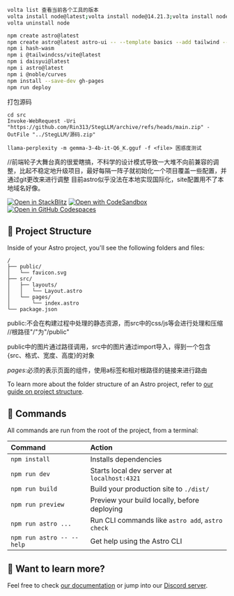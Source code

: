 ```sh
volta list 查看当前各个工具的版本
volta install node@latest;volta install node@14.21.3;volta install node@v18.20.8 用于切换版本
volta uninstall node
```
```sh
npm create astro@latest
npm create astro@latest astro-ui -- --template basics --add tailwind --install --git
npm i hash-wasm
npm i @tailwindcss/vite@latest
npm i daisyui@latest
npm i astro@latest
npm i @noble/curves
npm install --save-dev gh-pages
npm run deploy
```
打包源码
```
cd src
Invoke-WebRequest -Uri "https://github.com/Rin313/StegLLM/archive/refs/heads/main.zip" -OutFile "../StegLLM/源码.zip"
```
```
llama-perplexity -m gemma-3-4b-it-Q6_K.gguf -f <file> 困惑度测试 
```
//前端轮子大舞台真的很爱瞎搞，不科学的设计模式导致一大堆不向前兼容的调整，比起不稳定地升级项目，最好每隔一阵子就初始化一个项目覆盖一些配置，并通过git更改来进行调整
目前astro似乎没法在本地实现国际化，site配置用不了本地域名好像。

[![Open in StackBlitz](https://developer.stackblitz.com/img/open_in_stackblitz.svg)](https://stackblitz.com/github/withastro/astro/tree/latest/examples/basics)
[![Open with CodeSandbox](https://assets.codesandbox.io/github/button-edit-lime.svg)](https://codesandbox.io/p/sandbox/github/withastro/astro/tree/latest/examples/basics)
[![Open in GitHub Codespaces](https://github.com/codespaces/badge.svg)](https://codespaces.new/withastro/astro?devcontainer_path=.devcontainer/basics/devcontainer.json)

## 🚀 Project Structure

Inside of your Astro project, you'll see the following folders and files:

```text
/
├── public/
│   └── favicon.svg
├── src/
│   ├── layouts/
│   │   └── Layout.astro
│   └── pages/
│       └── index.astro
└── package.json
```
public:不会在构建过程中处理的静态资源，而src中的css/js等会进行处理和压缩 //根路径"/"为"/public"

public中的图片通过路径调用，src中的图片通过import导入，得到一个包含{src、格式、宽度、高度}的对象

*pages*:必须的表示页面的组件，使用a标签和相对根路径的链接来进行路由


To learn more about the folder structure of an Astro project, refer to [our guide on project structure](https://docs.astro.build/en/basics/project-structure/).

## 🧞 Commands

All commands are run from the root of the project, from a terminal:

| Command                   | Action                                           |
| :------------------------ | :----------------------------------------------- |
| `npm install`             | Installs dependencies                            |
| `npm run dev`             | Starts local dev server at `localhost:4321`      |
| `npm run build`           | Build your production site to `./dist/`          |
| `npm run preview`         | Preview your build locally, before deploying     |
| `npm run astro ...`       | Run CLI commands like `astro add`, `astro check` |
| `npm run astro -- --help` | Get help using the Astro CLI                     |

## 👀 Want to learn more?

Feel free to check [our documentation](https://docs.astro.build) or jump into our [Discord server](https://astro.build/chat).
